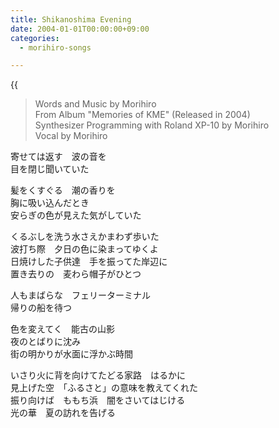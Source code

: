 ```yaml
---
title: Shikanoshima Evening
date: 2004-01-01T00:00:00+09:00
categories:
  - morihiro-songs

---
```

{{<audio shikanoshima-evening>}}

> Words and Music by Morihiro  
> From Album "Memories of KME" (Released in 2004)  
> Synthesizer Programming with Roland XP-10 by Morihiro  
> Vocal by Morihiro

寄せては返す　波の音を  
目を閉じ聞いていた  

髪をくすぐる　潮の香りを  
胸に吸い込んだとき  
安らぎの色が見えた気がしていた

くるぶしを洗う水さえかまわず歩いた  
波打ち際　夕日の色に染まってゆくよ  
日焼けした子供達　手を振ってた岸辺に  
置き去りの　麦わら帽子がひとつ

人もまばらな　フェリーターミナル  
帰りの船を待つ  

色を変えてく　能古の山影  
夜のとばりに沈み  
街の明かりが水面に浮かぶ時間

いさり火に背を向けてたどる家路　はるかに  
見上げた空　「ふるさと」の意味を教えてくれた  
振り向けば　ももち浜　闇をさいてはじける  
光の華　夏の訪れを告げる

